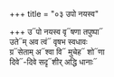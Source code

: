 +++
title = "०३ उपो नयस्व"

+++
उ᳓पो नयस्व वृ᳓षणा तपुष्पा᳓  
उते᳓म् अव त्वं᳓ वृषभ स्वधावः  
ग्र᳓सेताम् अ᳓श्वा वि᳓ मुचेह᳓ शो᳓णा  
दिवे᳓-दिवे सदृ᳓शीर् अद्धि धानाः᳓